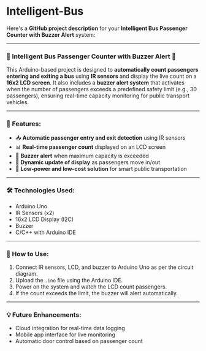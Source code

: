 # Intelligent-Bus

Here's a **GitHub project description** for your **Intelligent Bus Passenger Counter with Buzzer Alert** system:

---

### 🚌 Intelligent Bus Passenger Counter with Buzzer Alert 🚨

This Arduino-based project is designed to **automatically count passengers entering and exiting a bus** using **IR sensors** and display the live count on a **16x2 LCD screen**. It also includes a **buzzer alert system** that activates when the number of passengers exceeds a predefined safety limit (e.g., 30 passengers), ensuring real-time capacity monitoring for public transport vehicles.

---

### 🔧 Features:

* 📥 **Automatic passenger entry and exit detection** using IR sensors
* 📊 **Real-time passenger count** displayed on an LCD screen
* 🚨 **Buzzer alert** when maximum capacity is exceeded
* 🔄 **Dynamic update of display** as passengers move in/out
* 🔋 **Low-power and low-cost solution** for smart public transportation

---

### 🛠️ Technologies Used:

* Arduino Uno
* IR Sensors (x2)
* 16x2 LCD Display (I2C)
* Buzzer
* C/C++ with Arduino IDE

---


### 🚀 How to Use:

1. Connect IR sensors, LCD, and buzzer to Arduino Uno as per the circuit diagram.
2. Upload the `.ino` file using the Arduino IDE.
3. Power on the system and watch the LCD count passengers.
4. If the count exceeds the limit, the buzzer will alert automatically.

---

### 💡 Future Enhancements:

* Cloud integration for real-time data logging
* Mobile app interface for live monitoring
* Automatic door control based on passenger count


